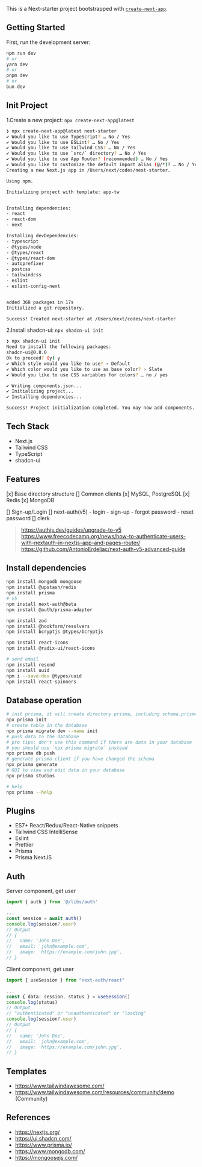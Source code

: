 This is a Next-starter project bootstrapped with [`create-next-app`](https://github.com/vercel/next.js/tree/canary/packages/create-next-app).

## Getting Started

First, run the development server:

```bash
npm run dev
# or
yarn dev
# or
pnpm dev
# or
bun dev
```

## Init Project

1.Create a new project: `npx create-next-app@latest`

```bash
❯ npx create-next-app@latest next-starter
✔ Would you like to use TypeScript? … No / Yes
✔ Would you like to use ESLint? … No / Yes
✔ Would you like to use Tailwind CSS? … No / Yes
✔ Would you like to use `src/` directory? … No / Yes
✔ Would you like to use App Router? (recommended) … No / Yes
✔ Would you like to customize the default import alias (@/*)? … No / Yes
Creating a new Next.js app in /Users/next/codes/next-starter.

Using npm.

Initializing project with template: app-tw


Installing dependencies:
- react
- react-dom
- next

Installing devDependencies:
- typescript
- @types/node
- @types/react
- @types/react-dom
- autoprefixer
- postcss
- tailwindcss
- eslint
- eslint-config-next


added 368 packages in 17s
Initialized a git repository.

Success! Created next-starter at /Users/next/codes/next-starter
```

2.Install shadcn-ui: `npx shadcn-ui init`

```bash
❯ npx shadcn-ui init
Need to install the following packages:
shadcn-ui@0.8.0
Ok to proceed? (y) y
✔ Which style would you like to use? › Default
✔ Which color would you like to use as base color? › Slate
✔ Would you like to use CSS variables for colors? … no / yes

✔ Writing components.json...
✔ Initializing project...
✔ Installing dependencies...

Success! Project initialization completed. You may now add components.
```

## Tech Stack

- Next.js
- Tailwind CSS
- TypeScript
- shadcn-ui

## Features

[x] Base directory structure
[] Common clients
  [x] MySQL, PostgreSQL
  [x] Redis
  [x] MongoDB

[] Sign-up/Login
  [] next-auth(v5)
    - login
    - sign-up
    - forgot password
    - reset password
  [] clerk

> https://authjs.dev/guides/upgrade-to-v5
> https://www.freecodecamp.org/news/how-to-authenticate-users-with-nextauth-in-nextjs-app-and-pages-router/
> https://github.com/AntonioErdeljac/next-auth-v5-advanced-guide

## Install dependencies

```bash
npm install mongodb mongoose
npm install @upstash/redis
npm install prisma
# v5
npm install next-auth@beta
npm install @auth/prisma-adapter

npm install zod
npm install @hookform/resolvers
npm install bcryptjs @types/bcryptjs

npm install react-icons
npm install @radix-ui/react-icons

# send email
npm install resend
npm install uuid
npm i --save-dev @types/uuid
npm install react-spinners
```

## Database operation

```bash
# init prisma, it will create directory prisma, including schema.prisma
npx prisma init
# create table in the database
npx prisma migrate dev --name init
# push data to the database
# pro tips: don't use this command if there are data in your database
# you should use `npx prisma migrate` instead
npx prisma db push
# generate prisma client if you have changed the schema
npx prisma generate
# GUI to view and edit data in your database
npx prisma studios

# help
npx prisma --help
```

## Plugins

- ES7+ React/Redux/React-Native snippets
- Tailwind CSS IntelliSense
- Eslint
- Prettier
- Prisma
- Prisma NextJS

## Auth

Server component, get user

```typescript
import { auth } from '@/libs/auth'

...
const session = await auth()
console.log(session?.user)
// Output
// {
//   name: 'John Doe',
//   email: 'john@example.com',
//   image: 'https://example.com/john.jpg',
// }
```

Client component, get user

```typescript
import { useSession } from "next-auth/react"

...
const { data: session, status } = useSession()
console.log(status)
// Output
// "authenticated" or "unauthenticated" or "loading"
console.log(session?.user)
// Output
// {
//   name: 'John Doe',
//   email: 'john@example.com',
//   image: 'https://example.com/john.jpg',
// }
```

## Templates

- https://www.tailwindawesome.com/
- https://www.tailwindawesome.com/resources/community/demo (Community)

## References

- https://nextjs.org/
- https://ui.shadcn.com/
- https://www.prisma.io/
- https://www.mongodb.com/
- https://mongoosejs.com/